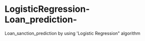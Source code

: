 # LogisticRegression-Loan_prediction-
Loan_sanction_prediction by using 'Logistic Regression" algorithm
